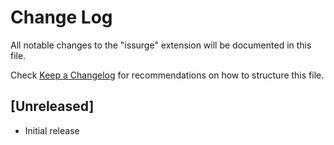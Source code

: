 # Change Log

All notable changes to the "issurge" extension will be documented in this file.

Check [Keep a Changelog](http://keepachangelog.com/) for recommendations on how to structure this file.

## [Unreleased]

- Initial release